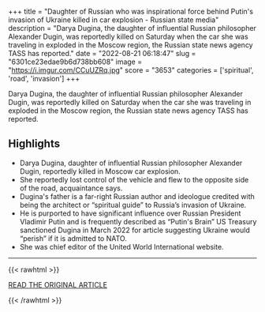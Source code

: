 +++
title = "Daughter of Russian who was inspirational force behind Putin's invasion of Ukraine killed in car explosion - Russian state media"
description = "Darya Dugina, the daughter of influential Russian philosopher Alexander Dugin, was reportedly killed on Saturday when the car she was traveling in exploded in the Moscow region, the Russian state news agency TASS has reported."
date = "2022-08-21 06:18:47"
slug = "6301ce23edae9b6d738bb608"
image = "https://i.imgur.com/CCuUZRq.jpg"
score = "3653"
categories = ['spiritual', 'road', 'invasion']
+++

Darya Dugina, the daughter of influential Russian philosopher Alexander Dugin, was reportedly killed on Saturday when the car she was traveling in exploded in the Moscow region, the Russian state news agency TASS has reported.

## Highlights

- Darya Dugina, daughter of influential Russian philosopher Alexander Dugin, reportedly killed in Moscow car explosion.
- She reportedly lost control of the vehicle and flew to the opposite side of the road, acquaintance says.
- Dugina's father is a far-right Russian author and ideologue credited with being the architect or “spiritual guide” to Russia’s invasion of Ukraine.
- He is purported to have significant influence over Russian President Vladimir Putin and is frequently described as “Putin's Brain” US Treasury sanctioned Dugina in March 2022 for article suggesting Ukraine would “perish” if it is admitted to NATO.
- She was chief editor of the United World International website.

---

{{< rawhtml >}}
  <p class="article-category">
    <a target="_blank" href="https://www.cnn.com/2022/08/20/europe/darya-dugina-killed-car-explosion-alexander-dugin-russia-intl-hnk/index.html">READ THE ORIGINAL ARTICLE</a>
  </p>
{{< /rawhtml >}}
